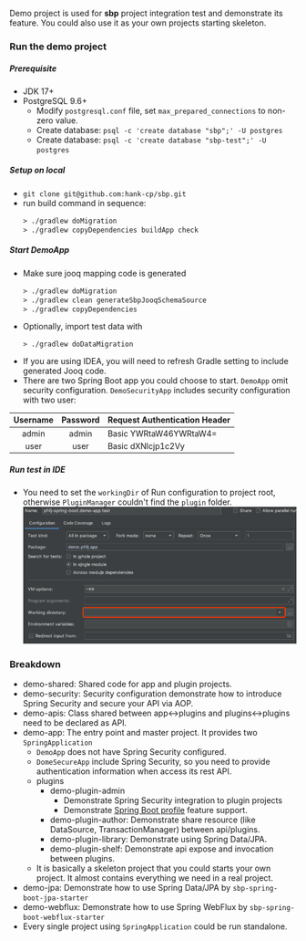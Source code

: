 Demo project is used for **sbp** project integration test and
demonstrate its feature. You could also use it as your own projects 
starting skeleton.

### Run the demo project

##### Prerequisite
* JDK 17+
* PostgreSQL 9.6+
    * Modify `postgresql.conf` file, set `max_prepared_connections` to non-zero value.
    * Create database: `psql -c 'create database "sbp";' -U postgres`
    * Create database: `psql -c 'create database "sbp-test";' -U postgres`

##### Setup on local
* `git clone git@github.com:hank-cp/sbp.git`
* run build command in sequence:
    ```
    > ./gradlew doMigration
    > ./gradlew copyDependencies buildApp check
    ```
    
##### Start DemoApp
* Make sure jooq mapping code is generated
    ```
    > ./gradlew doMigration
    > ./gradlew clean generateSbpJooqSchemaSource
    > ./gradlew copyDependencies
    ```
* Optionally, import test data with
    ```
    > ./gradlew doDataMigration
    ```
* If you are using IDEA, you will need to refresh Gradle setting to include 
generated Jooq code.
* There are two Spring Boot app you could choose to start. `DemoApp`
omit security configuration. `DemoSecurityApp` includes security 
configuration with two user:

|  Username  | Password | Request Authentication Header |
| :---: | :---: | :--- |
| admin | admin | Basic YWRtaW46YWRtaW4=
| user | user | Basic dXNlcjp1c2Vy

##### Run test in IDE
* You need to set the `workingDir` of Run configuration to project root,
otherwise `PluginManager` couldn't find the `plugin` folder.
 ![](work_dir.png?raw=true)

### Breakdown
* demo-shared: Shared code for app and plugin projects.
* demo-security: Security configuration demonstrate how to introduce Spring Security and secure your
  API via AOP.
* demo-apis: Class shared between app\<-\>plugins and plugins\<-\>plugins need to be declared as API.
* demo-app: The entry point and master project. It provides two `SpringApplication`
  * `DemoApp` does not have Spring Security configured.
  * `DomeSecureApp` include Spring Security, so you need to provide authentication information
    when access its rest API.
  * plugins
    * demo-plugin-admin
      * Demonstrate Spring Security integration to plugin projects
      * Demonstrate [Spring Boot profile](https://docs.spring.io/spring-boot/docs/current/reference/html/boot-features-profiles.html)
        feature support.
    * demo-plugin-author: Demonstrate share resource (like DataSource, TransactionManager) between
      api/plugins.
    * demo-plugin-library: Demonstrate using Spring Data/JPA.
    * demo-plugin-shelf: Demonstrate api expose and invocation between plugins.
  * It is basically a skeleton project that you could starts your own project. It almost contains
    everything we need in a real project.
* demo-jpa: Demonstrate how to use Spring Data/JPA by `sbp-spring-boot-jpa-starter`
* demo-webflux: Demonstrate how to use Spring WebFlux by `sbp-spring-boot-webflux-starter`
* Every single project using `SpringApplication` could be run standalone. 